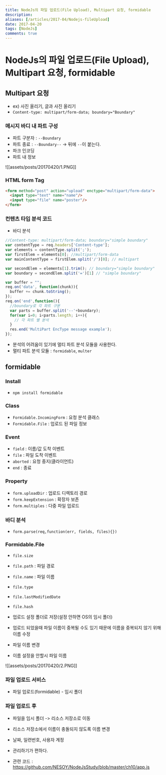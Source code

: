 ```yaml
---
title: NodeJs의 파일 업로드(File Upload), Multipart 요청, formidable
description: 
aliases: [/articles/2017-04/Nodejs-fileUpload]
date: 2017-04-20
tags: [NodeJs]
comments: true
---
```

# NodeJs의 파일 업로드(File Upload), Multipart 요청, formidable
## Multipart 요청
- ex) 사진 올리기, 글과 사진 올리기
- `Content-type: multipart/form-data; boundary="Boundary"`

### 메시지 바디 내 파트 구성
- 파트 구분자 : `--Boundary`
- 파트 종료 : `--Boundary--` -> 뒤에 `--`이 붙는다.
- 파크 인코딩
- 파트 내 정보

![[assets/posts/20170420/1.PNG]]

### HTML form Tag

``` html
<form method="post" action="upload" enctype="multipart/form-data">
  <input type="text" name="name"/>
  <input type="file" name="poster"/>
</form>
```

### 컨텐츠 타입 분석 코드
- 바디 분석

``` javascript
//Content-type: multipart/form-data; boundary="simple boundary"
var contentType = req.headers['Content-type'];
var elements = contentType.split(';');
var firstElem = elements[0]; //multipart/form-data
var mainContentType = firstElem.split('/')[0]; // multipart

var secondElem = elements[1].trim(); // boundary="simple boundary"
var boundary = secondElem.split('=')[1] // "simple boundary"

var buffer = "";
req.on('data', function(chunk)){
  buffer += chunk.toString();
});
req.on('end',function(){
  //boundary로 각 파트 구분
  var parts = buffer.split('--'+boundary);
  for(var i=0; i<parts.length; i++){
    // 각 파트 별 분석
  }
  res.end('MultiPart EncType message example');
});
```

- 분석의 어려움이 있기에 멀티 파트 분석 모듈을 사용한다.
- 멀티 파트 분석 모듈 : `formidable`, `multer`

## formidable
### Install
- `npm install formidable`

### Class
- `Formidable.IncomingForm` : 요청 분석 클래스
- `Formidable.File` : 업로드 된 파일 정보

### Event
- `field` : 이름/값 도착 이벤트
- `file` : 파일 도착 이벤트
- `aborted` : 요청 중지(클라이언트)
- `end` : 종료

### Property
- `form.uploadDir` : 업로드 디렉토리 경로
- `form.keepExtension` : 확장자 보존
- `form.multiples` : 다중 파일 업로드

### 바디 분석
- `form.parse(req,function(err, fields, files){})`

### Formidable.File
- `file.size`
- `file.path` : 파일 경로
- `file.name` : 파일 이름
- `file.type`
- `file.lastModifiedDate`
- `file.hash`

- 업로드 설정 폴더로 저장(설정 안하면 OS의 임시 폴더)
- 업로드 되었을때 파일 이름이 중복될 수도 있기 때문에 이름을 중복되지 않기 위해 이름 수정
- 파일 이름 변경

- 이름 설정을 안할시 파일 이름

![[assets/posts/20170420/2.PNG]]

### 파일 업로드 서비스
- 파일 업로드(formidable) - 임시 폴더

### 파일 업로드 후
- 파일을 임시 폴더 -> 리소스 저장소로 이동
- 리소스 저장소에서 이름이 충돌되지 않도록 이름 변경
- 날짜, 일련번호, 사용자 계정
- 관리하기가 편하다.

- 관련 코드 : <https://github.com/NESOY/NodeJsStudy/blob/master/ch10/app.js>
